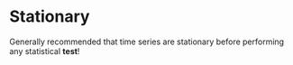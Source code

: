 # Stationary

Generally recommended that time series are stationary before performing any statistical **test**!

